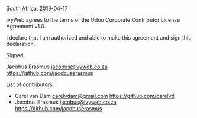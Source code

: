 South Africa, 2019-04-17

IvyWeb agrees to the terms of the Odoo Corporate Contributor License
Agreement v1.0.

I declare that I am authorized and able to make this agreement and sign this
declaration.

Signed,

Jacobus Erasmus jacobus@ivyweb.co.za https://github.com/jacobuserasmus

List of contributors:

 * Carel van Dam carelvdam@gmail.com https://github.com/carelvd
 * Jacobus Erasmus jacobus@ivyweb.co.za https://github.com/jacobuserasmus
